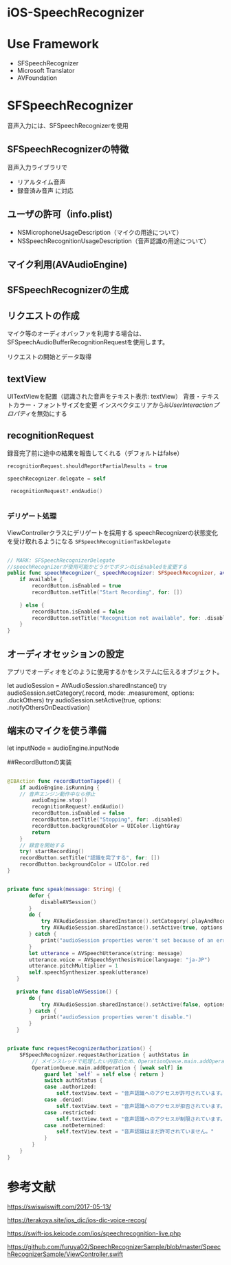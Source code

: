 
# iOS-SpeechRecognizer

# Use Framework

- SFSpeechRecognizer
- Microsoft Translator
- AVFoundation

# SFSpeechRecognizer

音声入力には、SFSpeechRecognizerを使用

## SFSpeechRecognizerの特徴
音声入力ライブラリで
- リアルタイム音声
- 録音済み音声
に対応


## ユーザの許可（info.plist)
- NSMicrophoneUsageDescription（マイクの用途について）
- NSSpeechRecognitionUsageDescription（音声認識の用途について）


## マイク利用(AVAudioEngine)

## SFSpeechRecognizerの生成
## リクエストの作成
マイク等のオーディオバッファを利用する場合は、SFSpeechAudioBufferRecognitionRequestを使用します。



リクエストの開始とデータ取得




## textView

UITextViewを配置（認識された音声をテキスト表示: textView）
背景・テキストカラー・フォントサイズを変更
インスペクタエリアから*isUserInteractionプロパティ*を無効にする


## recognitionRequest
録音完了前に途中の結果を報告してくれる（デフォルトはfalse）
```swift
recognitionRequest.shouldReportPartialResults = true

speechRecognizer.delegate = self

 recognitionRequest?.endAudio()
 
```

### デリゲート処理
ViewControllerクラスにデリゲートを採用する
speechRecognizerの状態変化を受け取れるようになる
`SFSpeechRecognitionTaskDelegate`

```swift

// MARK: SFSpeechRecognizerDelegate
//speechRecognizerが使用可能かどうかでボタンのisEnabledを変更する
public func speechRecognizer(_ speechRecognizer: SFSpeechRecognizer, availabilityDidChange available: Bool) {
    if available {
        recordButton.isEnabled = true
        recordButton.setTitle("Start Recording", for: [])
        
    } else {
        recordButton.isEnabled = false
        recordButton.setTitle("Recognition not available", for: .disabled)
    }
}
```

## オーディオセッションの設定

アプリでオーディオをどのように使用するかをシステムに伝えるオブジェクト。

let audioSession = AVAudioSession.sharedInstance()
try audioSession.setCategory(.record, mode: .measurement, options: .duckOthers)
try audioSession.setActive(true, options: .notifyOthersOnDeactivation)


## 端末のマイクを使う準備
let inputNode = audioEngine.inputNode


##RecordButtonの実装

```swift

@IBAction func recordButtonTapped() {
    if audioEngine.isRunning {
    // 音声エンジン動作中なら停止
        audioEngine.stop()
        recognitionRequest?.endAudio()
        recordButton.isEnabled = false
        recordButton.setTitle("Stopping", for: .disabled)
        recordButton.backgroundColor = UIColor.lightGray
        return
    }
    // 録音を開始する
    try! startRecording()
    recordButton.setTitle("認識を完了する", for: [])
    recordButton.backgroundColor = UIColor.red
}

```


```swift

private func speak(message: String) {
       defer {
           disableAVSession()
       }
       do {
           try AVAudioSession.sharedInstance().setCategory(.playAndRecord, mode: .default, options: .defaultToSpeaker)
           try AVAudioSession.sharedInstance().setActive(true, options: .notifyOthersOnDeactivation)
       } catch {
           print("audioSession properties weren't set because of an error.")
       }
       let utterance = AVSpeechUtterance(string: message)
       utterance.voice = AVSpeechSynthesisVoice(language: "ja-JP")
       utterance.pitchMultiplier = 1
       self.speechSynthesizer.speak(utterance)
   }
   
   private func disableAVSession() {
       do {
           try AVAudioSession.sharedInstance().setActive(false, options: .notifyOthersOnDeactivation)
       } catch {
           print("audioSession properties weren't disable.")
       }
   }

```


```swift

private func requestRecognizerAuthorization() {
    SFSpeechRecognizer.requestAuthorization { authStatus in
        // メインスレッドで処理したい内容のため、OperationQueue.main.addOperationを使う
        OperationQueue.main.addOperation { [weak self] in
            guard let `self` = self else { return }
            switch authStatus {
            case .authorized:
                self.textView.text = "音声認識へのアクセスが許可されています。"
            case .denied:
                self.textView.text = "音声認識へのアクセスが拒否されています。"
            case .restricted:
                self.textView.text = "音声認識へのアクセスが制限されています。"
            case .notDetermined:
                self.textView.text = "音声認識はまだ許可されていません。"
            }
        }
    }
}

```


# 参考文献

https://swiswiswift.com/2017-05-13/

https://terakoya.site/ios_dic/ios-dic-voice-recog/

https://swift-ios.keicode.com/ios/speechrecognition-live.php

https://github.com/furuya02/SpeechRecognizerSample/blob/master/SpeechRecognizerSample/ViewController.swift
